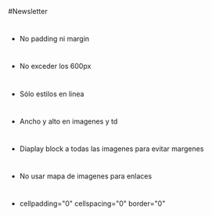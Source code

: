 #Newsletter
#
#
- No padding ni margin
#
- No exceder los 600px
#
- Sólo estilos en linea
#
- Ancho y alto en imagenes y td
#
- Diaplay block a todas las imagenes para evitar margenes
#
- No usar mapa de imagenes para enlaces
#
- cellpadding="0" cellspacing="0" border="0"
